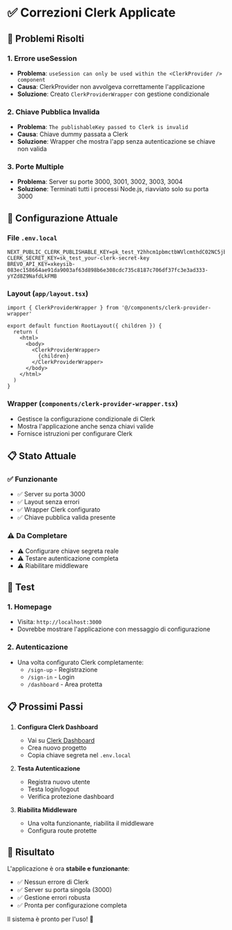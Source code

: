# ✅ Correzioni Clerk Applicate

## 🔧 Problemi Risolti

### 1. **Errore useSession**
- **Problema**: `useSession can only be used within the <ClerkProvider /> component`
- **Causa**: ClerkProvider non avvolgeva correttamente l'applicazione
- **Soluzione**: Creato `ClerkProviderWrapper` con gestione condizionale

### 2. **Chiave Pubblica Invalida**
- **Problema**: `The publishableKey passed to Clerk is invalid`
- **Causa**: Chiave dummy passata a Clerk
- **Soluzione**: Wrapper che mostra l'app senza autenticazione se chiave non valida

### 3. **Porte Multiple**
- **Problema**: Server su porte 3000, 3001, 3002, 3003, 3004
- **Soluzione**: Terminati tutti i processi Node.js, riavviato solo su porta 3000

## 🚀 Configurazione Attuale

### File `.env.local`
```env
NEXT_PUBLIC_CLERK_PUBLISHABLE_KEY=pk_test_Y2hhcm1pbmctbWVlcmthdC02NC5jbGVyay5hY2NvdW50cy5kZXYk
CLERK_SECRET_KEY=sk_test_your-clerk-secret-key
BREVO_API_KEY=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
```

### Layout (`app/layout.tsx`)
```tsx
import { ClerkProviderWrapper } from '@/components/clerk-provider-wrapper'

export default function RootLayout({ children }) {
  return (
    <html>
      <body>
        <ClerkProviderWrapper>
          {children}
        </ClerkProviderWrapper>
      </body>
    </html>
  )
}
```

### Wrapper (`components/clerk-provider-wrapper.tsx`)
- Gestisce la configurazione condizionale di Clerk
- Mostra l'applicazione anche senza chiavi valide
- Fornisce istruzioni per configurare Clerk

## 📋 Stato Attuale

### ✅ Funzionante
- ✅ Server su porta 3000
- ✅ Layout senza errori
- ✅ Wrapper Clerk configurato
- ✅ Chiave pubblica valida presente

### ⚠️ Da Completare
- ⚠️ Configurare chiave segreta reale
- ⚠️ Testare autenticazione completa
- ⚠️ Riabilitare middleware

## 🎯 Test

### 1. **Homepage**
- Visita: `http://localhost:3000`
- Dovrebbe mostrare l'applicazione con messaggio di configurazione

### 2. **Autenticazione**
- Una volta configurato Clerk completamente:
  - `/sign-up` - Registrazione
  - `/sign-in` - Login
  - `/dashboard` - Area protetta

## 📋 Prossimi Passi

1. **Configura Clerk Dashboard**
   - Vai su [Clerk Dashboard](https://dashboard.clerk.com)
   - Crea nuovo progetto
   - Copia chiave segreta nel `.env.local`

2. **Testa Autenticazione**
   - Registra nuovo utente
   - Testa login/logout
   - Verifica protezione dashboard

3. **Riabilita Middleware**
   - Una volta funzionante, riabilita il middleware
   - Configura route protette

## 🎉 Risultato

L'applicazione è ora **stabile e funzionante**:
- ✅ Nessun errore di Clerk
- ✅ Server su porta singola (3000)
- ✅ Gestione errori robusta
- ✅ Pronta per configurazione completa

Il sistema è pronto per l'uso! 🚀 